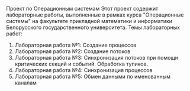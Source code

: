  Проект по Операционным системам
Этот проект содержит лабораторные работы, выполненные в рамках курса "Операционные системы" на факультете прикладной математики и информатики Белорусского государственного университета.
 Темы лабораторных работ:
1. Лабораторная работа №1: Создание процессов
2. Лабораторная работа №2: Создание потоков
3. Лабораторная работа №3: Синхронизация потоков при помощи критических секций и событий. Обработка тупиков.
4. Лабораторная работа №4: Синхронизация процессов
5. Лабораторная работа №5: Обмен данными по именованным каналам

